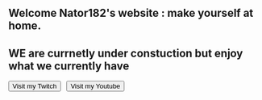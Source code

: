  <!DOCTYPE html>
<html>
    <head>
        <title>NMator182's fun stuff</title>
        <link rel="stylesheet"
            href="https://cdn.jsdelivr.net/npm/bulma@0.9.2/css/bulma.min.css">
        <meta name="viewport" content="width=device-width, initial-scale=1">
    </head>
<body>
    <section class="hero is-fullheight is-dark">
        <div class="hero-body">
            <div class="container">
            <div class="columns is-vcentered is-centered">
                <div class="column is-6">
                    <div class="block">
                        <h1 class="title is-2">Welcome Nator182's website : make yourself at home.</h1>
                    </div>
                    <div class="block">
                        <h2 class="subtitle">WE are currnetly under constuction but enjoy what we currently have<br>
                        </h2>
                    </div>
                    <div class="block buttons">
                        <a href="https://www.twitch.tv/nator182"><button class="button is-white is-outlined">Visit my Twitch</button></a> &nbsp;
                        <a href="https://www.youtube.com/@nator182-c7t"><button class="button is-white is-outlined">Visit my Youtube</button></a>
                    </div>
                </div>
            </div>
            </div>
        </div>
    </section>
</body>
</html>

